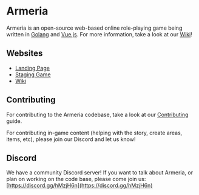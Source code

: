 # Armeria

Armeria is an open-source web-based online role-playing game being written in [Golang](https://golang.org/)
and [Vue.js](https://vuejs.org/). For more information, take a look at our [Wiki](https://wiki.armeria.io)!

## Websites

* [Landing Page](https://armeria.io)
* [Staging Game](https://staging.armeria.io)
* [Wiki](https://wiki.armeria.io)

## Contributing

For contributing to the Armeria codebase, take a look at our [Contributing](https://wiki.armeria.io/en/development/contributing) guide.

For contributing in-game content (helping with the story, create areas, items, etc), please join our Discord and let us know!

## Discord

We have a community Discord server! If you want to talk about Armeria, or plan on working on the
code base, please come join us: [https://discord.gg/hMzjH6n](https://discord.gg/hMzjH6n)
